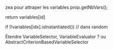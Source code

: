 
zea
pour attraper les variables
prop.getNbVars();

return variables[id]

if (!variables[idx].isInstantiated())  // dans random

Étendre VariableSelector, VariableEvaluator ? ou AbstractCriterionBasedVariableSelector